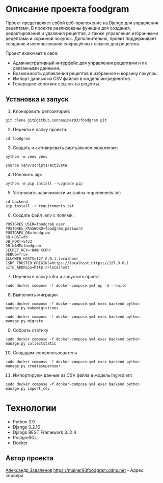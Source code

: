 # Описание проекта foodgram

Проект представляет собой веб-приложение на Django для управления рецептами. В проекте реализованы функции для создания, редактирования и удаления рецептов, а также управления избранными рецептами и корзиной покупок. Дополнительно, проект поддерживает создание и использование сокращённых ссылок для рецептов.

Проект включает в себя:
- Административный интерфейс для управления рецептами и их связанными данными.
- Возможность добавления рецептов в избранное и корзину покупок.
- Импорт данных из CSV файлов в модель ингредиентов.
- Генерацию коротких ссылок на рецепты.

## Установка и запуск

1. Клонировать репозиторий:

``` 
git clone git@github.com:mainer93/foodgram.git 
```

2. Перейти в папку проекта:

```
cd foodgram
```

3. Создать и активировать виртуальное окружение:

```
python -m venv venv
```

```
source venv/scripts/activate
```
4. Обновить pip:

```
python -m pip install --upgrade pip
```

5. Установить зависимости из файла requirements.txt:

```
cd backend
pip install -r requirements.txt
```

6. Создать файл .env с полями:
```
POSTGRES_USER=foodgram_user
POSTGRES_PASSWORD=foodgram_password
POSTGRES_DB=foodgram
DB_HOST=db
DB_PORT=5432
DB_NAME=foodgram
SECRET_KEY='ВАШ КЛЮЧ'
DEBUG=True
ALLOWED_HOSTS=127.0.0.1,localhost
CSRF_TRUSTED_ORIGINS=https://localhost,https://127.0.0.1
SITE_ADDRESS=http://localhost
```

7. Перейти в папку infra и запустить проект
```
sudo docker compose -f docker-compose.yml up -d --build
```

8. Выполнить миграции
```
sudo docker compose -f docker-compose.yml exec backend python manage.py makemigrations
```
```
sudo docker compose -f docker-compose.yml exec backend python manage.py migrate
```

9. Собрать статику
```
sudo docker compose -f docker-compose.yml exec backend python manage.py collectstatic
```

10. Создадим суперпользователя
```
sudo docker compose -f docker-compose.yml exec backend python manage.py createsuperuser
```

11. Импортируем данные из CSV файла в модель Ingredient
```
sudo docker compose -f docker-compose.yml exec backend python manage.py import_csv
```

# Технологии

* Python 3.9
* Django 3.2.16
* Django REST Framework 3.12.4
* PostgreSQL
* Docker

## Автор проекта

[Александр Заваленов](https://github.com/mainer93)
https://mainer93foodgram.ddns.net - Адрес сервера
